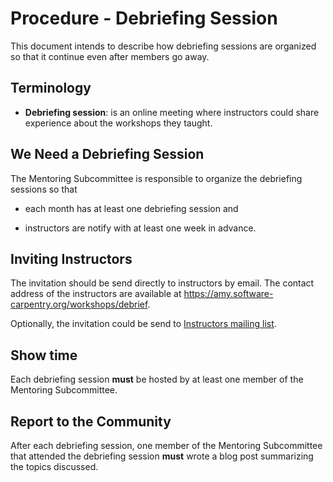 # Procedure - Debriefing Session

This document intends to describe how debriefing sessions
are organized so that it continue even after members go away.

## Terminology

-   **Debriefing session**: is an online meeting
    where instructors could share experience about the workshops
    they taught.

## We Need a Debriefing Session

The Mentoring Subcommittee is responsible to organize
the debriefing sessions so that

-   each month has at least one debriefing session and

-   instructors are notify with at least one week in advance.

## Inviting Instructors

The invitation should be send directly to instructors by email.
The contact address of the instructors are available at
https://amy.software-carpentry.org/workshops/debrief.

Optionally,
the invitation could be send to
[Instructors mailing list](http://lists.software-carpentry.org/mailman/listinfo/instructors_lists.software-carpentry.org).

## Show time

Each debriefing session **must** be hosted
by at least one member of the Mentoring Subcommittee.

## Report to the Community

After each debriefing session,
one member of the Mentoring Subcommittee
that attended the debriefing session
**must** wrote a blog post summarizing the topics discussed.

